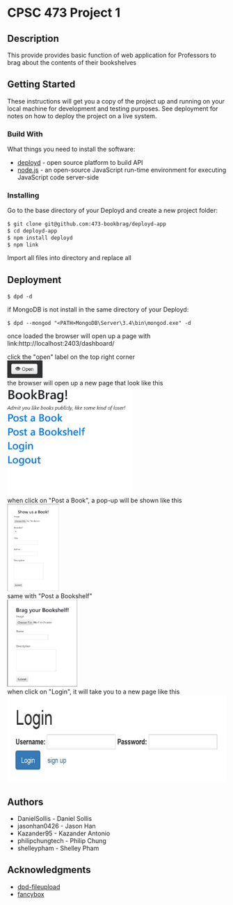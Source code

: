 # CPSC 473 Project 1

## Description

This provide provides basic function of web application for Professors to brag about the contents of their bookshelves

## Getting Started

These instructions will get you a copy of the project up and running on your local machine for development and testing purposes. See deployment for notes on how to deploy the project on a live system.

### Build With

What things you need to install the software:

* [deployd](http://deployd.com/) - open source platform to build API
* [node.js](https://nodejs.org/en/download/) - an open-source JavaScript run-time environment for executing JavaScript code server-side

### Installing

Go to the base directory of your Deployd and create a new project folder:

```
$ git clone git@github.com:473-bookbrag/deployd-app
$ cd deployd-app
$ npm install deployd
$ npm link
```

Import all files into <project> directory and replace all

## Deployment

```
$ dpd -d
```
if MongoDB is not install in the same directory of your Deployd:
```
$ dpd --mongod "<PATH>MongoDB\Server\3.4\bin\mongod.exe" -d
```
once loaded the browser will open up a page with link:http://localhost:2403/dashboard/ 

click the "open" label on the top right corner
<br>
<img height="40" src="https://github.com/473-bookbrag/documentation/blob/master/documentation/Open.JPG">
<br>
the browser will open up a new page that look like this
<br>
<img height="250" src="https://github.com/473-bookbrag/documentation/blob/master/documentation/FrontPage.JPG">
<br>
when click on "Post a Book", a pop-up will be shown like this
<br>
<img height="200" src="https://github.com/473-bookbrag/documentation/blob/master/documentation/PostBook.JPG">
<br>
same with "Post a Bookshelf"
<br>
<img height="200" src="https://github.com/473-bookbrag/documentation/blob/master/documentation/PostShelf.JPG">
<br>
when click on "Login", it will take you to a new page like this
<br>
<img height="200" src="https://github.com/473-bookbrag/documentation/blob/master/documentation/Login.JPG">
<br>

## Authors

* DanielSollis - Daniel Sollis
* jasonhan0426 - Jason Han
* Kazander95 - Kazander Antonio
* philipchungtech - Philip Chung
* shelleypham - Shelley Pham

## Acknowledgments

* [dpd-fileupload](https://www.npmjs.com/package/dpd-fileupload)
* [fancybox](https://github.com/fancyapps/fancybox)
